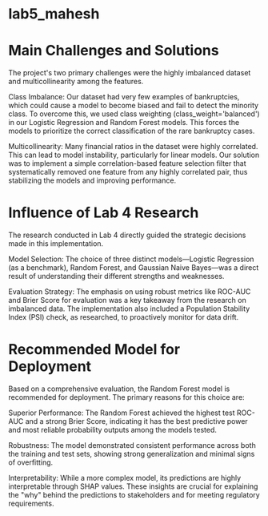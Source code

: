 # lab5_mahesh
# Main Challenges and Solutions
The project's two primary challenges were the highly imbalanced dataset and multicollinearity among the features.

Class Imbalance: Our dataset had very few examples of bankruptcies, which could cause a model to become biased and fail to detect the minority class. To overcome this, we used class weighting (class_weight='balanced') in our Logistic Regression and Random Forest models. This forces the models to prioritize the correct classification of the rare bankruptcy cases.

Multicollinearity: Many financial ratios in the dataset were highly correlated. This can lead to model instability, particularly for linear models. Our solution was to implement a simple correlation-based feature selection filter that systematically removed one feature from any highly correlated pair, thus stabilizing the models and improving performance.

# Influence of Lab 4 Research
The research conducted in Lab 4 directly guided the strategic decisions made in this implementation.

Model Selection: The choice of three distinct models—Logistic Regression (as a benchmark), Random Forest, and Gaussian Naive Bayes—was a direct result of understanding their different strengths and weaknesses.

Evaluation Strategy: The emphasis on using robust metrics like ROC-AUC and Brier Score for evaluation was a key takeaway from the research on imbalanced data. The implementation also included a Population Stability Index (PSI) check, as researched, to proactively monitor for data drift.

# Recommended Model for Deployment
Based on a comprehensive evaluation, the Random Forest model is recommended for deployment. The primary reasons for this choice are:

Superior Performance: The Random Forest achieved the highest test ROC-AUC and a strong Brier Score, indicating it has the best predictive power and most reliable probability outputs among the models tested.

Robustness: The model demonstrated consistent performance across both the training and test sets, showing strong generalization and minimal signs of overfitting.

Interpretability: While a more complex model, its predictions are highly interpretable through SHAP values. These insights are crucial for explaining the "why" behind the predictions to stakeholders and for meeting regulatory requirements.
